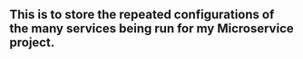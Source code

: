 ## This is to store the repeated configurations of the many services being run for my Microservice project. 
